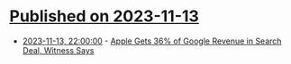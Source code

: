 # [Published on 2023-11-13](index.md)

* [2023-11-13, 22:00:00](https://apple.slashdot.org/story/23/11/13/195245/apple-gets-36-of-google-revenue-in-search-deal-witness-says?utm_source=rss1.0mainlinkanon&utm_medium=feed) - [Apple Gets 36% of Google Revenue in Search Deal, Witness Says](https://apple.slashdot.org/story/23/11/13/195245/apple-gets-36-of-google-revenue-in-search-deal-witness-says?utm_source=rss1.0mainlinkanon&utm_medium=feed)
